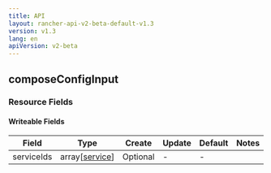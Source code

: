 ```yaml
---
title: API
layout: rancher-api-v2-beta-default-v1.3
version: v1.3
lang: en
apiVersion: v2-beta
---
```


## composeConfigInput



### Resource Fields

#### Writeable Fields

Field | Type | Create | Update | Default | Notes
---|---|---|---|---|---
serviceIds | array[[service]({{site.baseurl}}/rancher/{{page.version}}/{{page.lang}}/api/{{page.apiVersion}}/api-resources/service/)] | Optional | - | - | 



<br>
